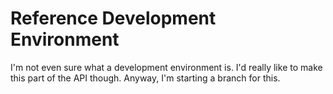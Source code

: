 # Reference Development Environment

I'm not even sure what a development environment is. I'd really like to make this part of the API
though. Anyway, I'm starting a branch for this.
